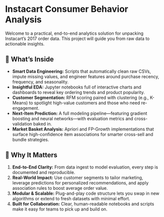 # Instacart Consumer Behavior Analysis

Welcome to a practical, end-to-end analytics solution for unpacking Instacart’s 2017 order data. This project will guide you from raw data to actionable insights.

## 🔑 What’s Inside

* **Smart Data Engineering:** Scripts that automatically clean raw CSVs, impute missing values, and engineer features around purchase recency, frequency, and seasonality.
* **Insightful EDA:** Jupyter notebooks full of interactive charts and dashboards to reveal key ordering trends and product popularity.
* **Customer Segmentation:** RFM scoring paired with clustering (e.g., K-Means) to spotlight high-value customers and those who need re-engagement.
* **Next-Item Prediction:** A full modeling pipeline—featuring gradient boosting and neural networks—with evaluation metrics and cross-validation baked in.
* **Market Basket Analysis:** Apriori and FP-Growth implementations that surface high-confidence item associations for smarter cross-sell and bundle strategies.

## 🚀 Why It Matters

1. **End-to-End Clarity:** From data ingest to model evaluation, every step is documented and reproducible.
2. **Real-World Impact:** Use customer segments to tailor marketing, leverage predictions for personalized recommendations, and apply association rules to boost average order value.
3. **Modular & Scalable:** Plug-and-play code structure lets you swap in new algorithms or extend to fresh datasets with minimal effort.
4. **Built for Collaboration:** Clear, human-readable notebooks and scripts make it easy for teams to pick up and build on.

